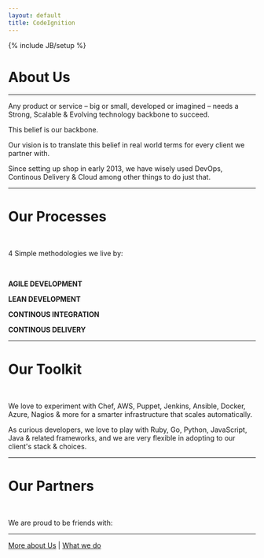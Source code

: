```yaml
---
layout: default
title: CodeIgnition
---
```

{% include JB/setup %}

# About Us

***

Any product or service – big or small, developed or imagined – needs a Strong, Scalable & Evolving technology backbone to succeed.

This belief is our backbone.

Our vision is to translate this belief in real world terms for every client we partner with.

Since setting up shop in early 2013, we have wisely used DevOps, Continous Delivery & Cloud among other things to do just that.

***

# Our Processes

<br/>

4 Simple methodologies we live by:

<br/>

**AGILE DEVELOPMENT**

**LEAN DEVELOPMENT**

**CONTINOUS INTEGRATION**

**CONTINOUS DELIVERY**

***

# Our Toolkit

<br/>

We love to experiment with Chef, AWS, Puppet, Jenkins, Ansible, Docker, Azure, Nagios & more for a smarter infrastructure that scales automatically.

As curious developers, we love to play with Ruby, Go, Python, JavaScript, Java & related frameworks, and we are very flexible in adopting to our client's stack & choices.

***

# Our Partners

<br/>

We are proud to be friends with:

***

[More about Us]() \| [What we do]()
